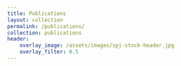 ```yaml
---
title: Publications
layout: collection
permalink: /publications/
collection: publications
header:
    overlay_image: /assets/images/spj-stock-header.jpg 
    overlay_filter: 0.5
---
```

